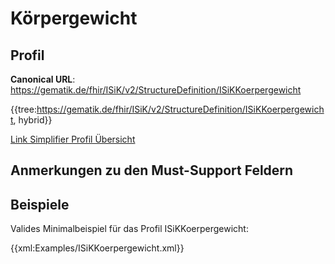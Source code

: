 # Körpergewicht

## Profil

**Canonical URL**: https://gematik.de/fhir/ISiK/v2/StructureDefinition/ISiKKoerpergewicht

{{tree:https://gematik.de/fhir/ISiK/v2/StructureDefinition/ISiKKoerpergewicht, hybrid}}

[Link Simplifier Profil Übersicht](https://gematik.de/fhir/ISiK/v2/StructureDefinition/ISiKKoerpergewicht)

## Anmerkungen zu den Must-Support Feldern

## Beispiele

Valides Minimalbeispiel für das Profil ISiKKoerpergewicht:

{{xml:Examples/ISiKKoerpergewicht.xml}}
